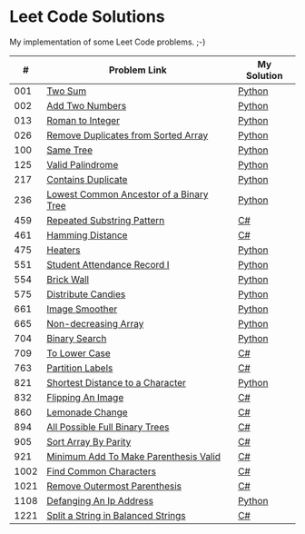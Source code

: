 # Leet Code Solutions

My implementation of some Leet Code problems. ;-)

| #     | Problem Link                                           |  My Solution                                           |
| ----- | -----------------------------------------------------  | -----------------------------------------------------  |
| 001   | [Two Sum](https://leetcode.com/problems/two-sum/)  | [Python](https://github.com/Roiw/LeetCode/blob/master/Python/001_TwoSum.py) |
| 002   | [Add Two Numbers](https://leetcode.com/problems/add-two-numbers/)  | [Python](https://github.com/Roiw/LeetCode/blob/master/Python/002_AddTwoNumbers.py) |      
| 013   | [Roman to Integer](https://leetcode.com/problems/roman-to-integer/)  | [Python](https://github.com/Roiw/LeetCode/blob/master/Python/013_RomantoInteger.py) |   
| 026   | [Remove Duplicates from Sorted Array](https://leetcode.com/problems/remove-duplicates-from-sorted-array/)  | [Python](https://github.com/Roiw/LeetCode/blob/master/Python/26_RemoveDuplicatesFromSortedArray.py) |    
| 100   | [Same Tree](https://leetcode.com/problems/same-tree/)  | [Python](https://github.com/Roiw/LeetCode/blob/master/Python/100_SameTree.py) |      
| 125   | [Valid Palindrome](https://leetcode.com/problems/valid-palindrome/)  | [Python](https://github.com/Roiw/LeetCode/blob/master/Python/125_ValidPalindrome.py) |     
| 217   | [Contains Duplicate](https://leetcode.com/problems/contains-duplicate/)  | [Python](https://github.com/Roiw/LeetCode/blob/master/Python/217_ContainsDuplicate.py) |    
| 236   | [Lowest Common Ancestor of a Binary Tree](https://leetcode.com/problems/lowest-common-ancestor-of-a-binary-tree/)  | [Python](https://github.com/Roiw/LeetCode/blob/master/Python/236_LowestCommonAncestorOfABinaryTree.py) |     
| 459   | [Repeated Substring Pattern](https://leetcode.com/problems/repeated-substring-pattern/)  | [C#](https://github.com/Roiw/LeetCode/blob/master/C%23/459_RepeatedSubstringPattern) |   
| 461   | [Hamming Distance](https://leetcode.com/problems/hamming-distance/)  | [C#](https://github.com/Roiw/LeetCode/blob/master/C%23/461_HammingDistance.cs) |   
| 475   | [Heaters](https://leetcode.com/problems/heaters/)  | [Python](https://github.com/Roiw/LeetCode/blob/master/Python/475_Heaters.py) |   
| 551   | [Student Attendance Record I](https://leetcode.com/problems/student-attendance-record-i/)  | [Python](https://github.com/Roiw/LeetCode/blob/master/Python/551_StudentAttendanceRecordI.py) |   
| 554   | [Brick Wall](https://leetcode.com/problems/brick-wall/)  | [Python](https://github.com/Roiw/LeetCode/blob/master/Python/554_BrickWall.py) |   
| 575   | [Distribute Candies](https://leetcode.com/problems/distribute-candies/)  | [Python](https://github.com/Roiw/LeetCode/blob/master/Python/575_DistributeCandies.py) |     
| 661   | [Image Smoother](https://leetcode.com/problems/image-smoother/)  | [Python](https://github.com/Roiw/LeetCode/blob/master/Python/661_ImageSmoother.py) |    
| 665   | [Non-decreasing Array](https://leetcode.com/problems/non-decreasing-array/)  | [Python](https://github.com/Roiw/LeetCode/blob/master/Python/665_NonDecreasingArray.py) |    
| 704   | [Binary Search](https://leetcode.com/problems/binary-search/)  | [Python](https://github.com/Roiw/LeetCode/blob/master/Python/704_BinarySearch.py) |   
| 709   | [To Lower Case](https://leetcode.com/problems/to-lower-case/)  | [C#](https://github.com/Roiw/LeetCode/blob/master/C%23/709_ToLowerCase.cs) 
| 763   | [Partition Labels](https://leetcode.com/problems/partition-labels/)  | [C#](https://github.com/Roiw/LeetCode/blob/master/C%23/763_PartitionLabels.cs) 
| 821   | [Shortest Distance to a Character](https://leetcode.com/problems/shortest-distance-to-a-character/)  | [Python](https://github.com/Roiw/LeetCode/blob/master/Python/821_ShortestDistanceToACharacter.py) |
| 832   | [Flipping An Image](https://leetcode.com/problems/flipping-an-image/)  | [C#](https://github.com/Roiw/LeetCode/blob/master/C%23/832_FlippingAnImage.cs) 
| 860   | [Lemonade Change](https://leetcode.com/problems/lemonade-change/)  | [C#](https://github.com/Roiw/LeetCode/blob/master/C%23/860_LemonadeChange.cs) |      
| 894   | [All Possible Full Binary Trees](https://leetcode.com/problems/all-possible-full-binary-trees/)  | [C#](https://github.com/Roiw/LeetCode/blob/master/C%23/894_AllPossibleFullBinaryTrees.cs) |      
| 905   | [Sort Array By Parity](https://leetcode.com/problems/sort-array-by-parity/)  | [C#](https://github.com/Roiw/LeetCode/blob/master/C%23/905_SortArrayByParity.cs) | 
| 921   | [Minimum Add To Make Parenthesis Valid](https://leetcode.com/problems/minimum-add-to-make-parentheses-valid/)  | [C#](https://github.com/Roiw/LeetCode/blob/master/C%23/921_MinimumAddtoMakeParenthesesValid.cs) |      
| 1002   | [Find Common Characters](https://leetcode.com/problems/find-common-characters/)  | [C#](https://github.com/Roiw/LeetCode/blob/master/C%23/1002_FindCommonCharacters.cs) |   
| 1021   | [Remove Outermost Parenthesis](https://leetcode.com/problems/remove-outermost-parentheses/)  | [C#](https://github.com/Roiw/LeetCode/blob/master/C%23/1021_RemoveOutermostParentheses.cs) |     
| 1108   | [Defanging An Ip Address](https://leetcode.com/problems/defanging-an-ip-address/)  | [Python](https://github.com/Roiw/LeetCode/blob/master/Python/1108_DefangingAnIpAddress.py) |     
| 1221   | [Split a String in Balanced Strings](https://leetcode.com/problems/split-a-string-in-balanced-strings/)  | [C#](https://github.com/Roiw/LeetCode/blob/master/C%23/1221_SplitAStringInBalancedStrings.cs) |     
